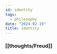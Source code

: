 ```yaml
---
id: identity
tags:
  - philosophy
date: "2024-02-19"
title: identity
---
```


### [[thoughts/Freud]]

